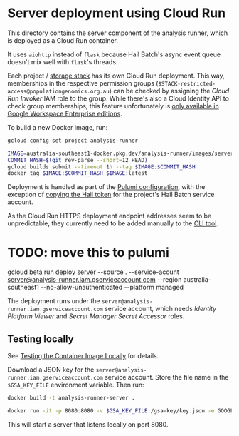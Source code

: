 # Server deployment using Cloud Run

This directory contains the server component of the analysis runner, which is
deployed as a Cloud Run container.

It uses `aiohttp` instead of `flask` because Hail Batch's async event queue
doesn't mix well with `flask`'s threads.

Each project / [storage
stack](https://github.com/populationgenomics/team-docs/tree/main/storage_policies)
has its own Cloud Run deployment. This way, memberships in the respective
permission groups (`$STACK-restricted-access@populationgenomics.org.au`)
can be checked by assigning the *Cloud Run Invoker* IAM role to the group.
While there's also a Cloud Identity API to check group memberships, this
feature unfortunately is [only available in Google Workspace Enterprise
editions](https://googlecloudproject.com/identity/docs/reference/rest/v1/groups.memberships/checkTransitiveMembership).

To build a new Docker image, run:

```bash
gcloud config set project analysis-runner

IMAGE=australia-southeast1-docker.pkg.dev/analysis-runner/images/server
COMMIT_HASH=$(git rev-parse --short=12 HEAD)
gcloud builds submit --timeout 1h --tag $IMAGE:$COMMIT_HASH
docker tag $IMAGE:$COMMIT_HASH $IMAGE:latest
```

Deployment is handled as part of the [Pulumi
configuration](https://github.com/populationgenomics/team-docs/tree/main/storage_policies#automation),
with the exception of [copying the Hail token](../tokens) for the project's
Hail Batch service account.

As the Cloud Run HTTPS deployment endpoint addresses seem to be unpredictable,
they currently need to be added manually to the [CLI tool](../cli).

# TODO: move this to pulumi
gcloud beta run deploy server --source . --service-acount server@analysis-runner.iam.gserviceaccount.com --region australia-southeast1 --no-allow-unauthenticated --platform managed

The deployment runs under the `server@analysis-runner.iam.gserviceaccount.com`
service account, which needs *Identity Platform Viewer* and *Secret Manager
Secret Accessor* roles.

## Testing locally

See [Testing the Container Image Locally](https://cloud.google.com/run/docs/testing/local)
for details.

Download a JSON key for the `server@analysis-runner.iam.gserviceaccount.com`
service account. Store the file name in the `$GSA_KEY_FILE` environment
variable. Then run:

```bash
docker build -t analysis-runner-server .

docker run -it -p 8080:8080 -v $GSA_KEY_FILE:/gsa-key/key.json -e GOOGLE_APPLICATION_CREDENTIALS=/gsa-key/key.json analysis-runner-server
```

This will start a server that listens locally on port 8080.